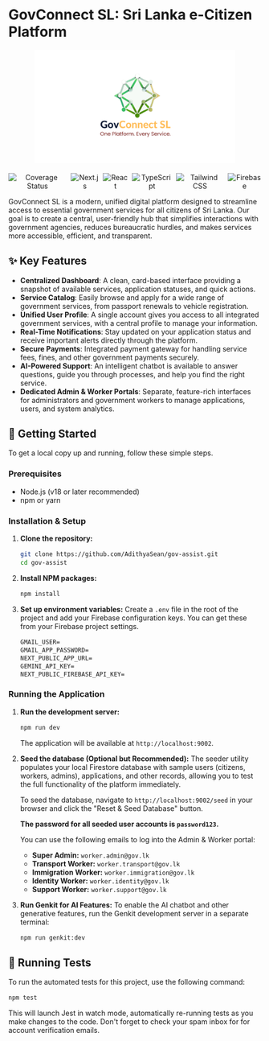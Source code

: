 # GovConnect SL: Sri Lanka e-Citizen Platform

<div align="center">
  <img src="/public/images/GovSL%20Logo.svg" alt="GovConnect SL Logo" width="400" />
</div>

<div align="center" style="display: flex; justify-content: center; align-items: center; gap: 0.5rem; margin-top: 1rem;">
  <img src="https://img.shields.io/badge/coverage-82%25-blue?style=for-the-badge" alt="Coverage Status" />
  <img src="https://img.shields.io/badge/Next.js-000000?style=for-the-badge&logo=nextdotjs&logoColor=white" alt="Next.js" />
  <img src="https://img.shields.io/badge/React-20232A?style=for-the-badge&logo=react&logoColor=61DAFB" alt="React" />
  <img src="https://img.shields.io/badge/TypeScript-3178C6?style=for-the-badge&logo=typescript&logoColor=white" alt="TypeScript" />
  <img src="https://img.shields.io/badge/Tailwind_CSS-38B2AC?style=for-the-badge&logo=tailwind-css&logoColor=white" alt="Tailwind CSS" />
  <img src="https://img.shields.io/badge/Firebase-FFCA28?style=for-the-badge&logo=firebase&logoColor=black" alt="Firebase" />
</div>

GovConnect SL is a modern, unified digital platform designed to streamline access to essential government services for all citizens of Sri Lanka. Our goal is to create a central, user-friendly hub that simplifies interactions with government agencies, reduces bureaucratic hurdles, and makes services more accessible, efficient, and transparent.

## ✨ Key Features

- **Centralized Dashboard**: A clean, card-based interface providing a snapshot of available services, application statuses, and quick actions.
- **Service Catalog**: Easily browse and apply for a wide range of government services, from passport renewals to vehicle registration.
- **Unified User Profile**: A single account gives you access to all integrated government services, with a central profile to manage your information.
- **Real-Time Notifications**: Stay updated on your application status and receive important alerts directly through the platform.
- **Secure Payments**: Integrated payment gateway for handling service fees, fines, and other government payments securely.
- **AI-Powered Support**: An intelligent chatbot is available to answer questions, guide you through processes, and help you find the right service.
- **Dedicated Admin & Worker Portals**: Separate, feature-rich interfaces for administrators and government workers to manage applications, users, and system analytics.

## 🚀 Getting Started

To get a local copy up and running, follow these simple steps.

### Prerequisites

- Node.js (v18 or later recommended)
- npm or yarn

### Installation & Setup

1.  **Clone the repository:**
    ```sh
    git clone https://github.com/AdithyaSean/gov-assist.git
    cd gov-assist
    ```

2.  **Install NPM packages:**
    ```sh
    npm install
    ```

3.  **Set up environment variables:**
    Create a `.env` file in the root of the project and add your Firebase configuration keys. You can get these from your Firebase project settings.

    ```env
    GMAIL_USER=
    GMAIL_APP_PASSWORD=
    NEXT_PUBLIC_APP_URL=
    GEMINI_API_KEY=
    NEXT_PUBLIC_FIREBASE_API_KEY=
    ```

### Running the Application

1.  **Run the development server:**
    ```sh
    npm run dev
    ```
    The application will be available at `http://localhost:9002`.

2.  **Seed the database (Optional but Recommended):**
    The seeder utility populates your local Firestore database with sample users (citizens, workers, admins), applications, and other records, allowing you to test the full functionality of the platform immediately.

    To seed the database, navigate to `http://localhost:9002/seed` in your browser and click the "Reset & Seed Database" button.
    
    **The password for all seeded user accounts is `password123`.**

    You can use the following emails to log into the Admin & Worker portal:
    - **Super Admin:** `worker.admin@gov.lk`
    - **Transport Worker:** `worker.transport@gov.lk`
    - **Immigration Worker:** `worker.immigration@gov.lk`
    - **Identity Worker:** `worker.identity@gov.lk`
    - **Support Worker:** `worker.support@gov.lk`

3.  **Run Genkit for AI Features:**
    To enable the AI chatbot and other generative features, run the Genkit development server in a separate terminal:
    ```sh
    npm run genkit:dev
    ```

## 🧪 Running Tests

To run the automated tests for this project, use the following command:

```sh
npm test
```

This will launch Jest in watch mode, automatically re-running tests as you make changes to the code. Don't forget to check your spam inbox for for account verification emails.
